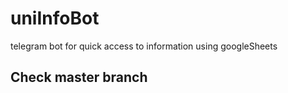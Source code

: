 # uniInfoBot
telegram bot for quick access to information using googleSheets

## Check master branch
